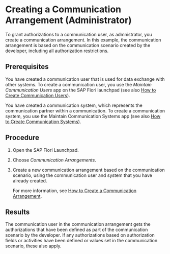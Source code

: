 <!-- loio1734fb71811245beafdac38f7b9c464c -->

# Creating a Communication Arrangement \(Administrator\)

To grant authorizations to a communication user, as admnistrator, you create a communication arrangement. In this example, the communication arrangement is based on the communication scenario created by the developer, including all authorization restrictions.



<a name="loio1734fb71811245beafdac38f7b9c464c__prereq_pdy_cq4_lpb"/>

## Prerequisites

You have created a communication user that is used for data exchange with other systems. To create a communication user, you use the *Maintain Communication Users* app on the SAP Fiori launchpad \(see also [How to Create Communication Users](https://help.sap.com/viewer/65de2977205c403bbc107264b8eccf4b/Cloud/en-US/0377adea0401467f939827242c1f4014.html)\).

You have created a communication system, which represents the communication partner within a communication. To create a communication system, you use the Maintain Communication Systems app \(see also [How to Create Communication Systems](https://help.sap.com/viewer/65de2977205c403bbc107264b8eccf4b/Cloud/en-US/c2234acd55774ebcbedb66744199273e.html)\).



## Procedure

1.  Open the SAP Fiori Launchpad.

2.  Choose *Communication Arrangements*.

3.  Create a new communication arrangement based on the communication scenario, using the communication user and system that you have already created.

    For more information, see [How to Create a Communication Arrangement](https://help.sap.com/viewer/65de2977205c403bbc107264b8eccf4b/Cloud/en-US/a0771f6765f54e1c8193ad8582a32edb.html).




<a name="loio1734fb71811245beafdac38f7b9c464c__result_mwt_zs4_lpb"/>

## Results

The communication user in the communication arrangement gets the authorizations that have been defined as part of the communication scenario by the developer. If any authorizations based on authorization fields or activities have been defined or values set in the communication scenario, these also apply.

